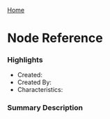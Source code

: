 [Home](../)

# Node Reference

### Highlights

- Created:
- Created By:
- Characteristics:

### Summary Description
